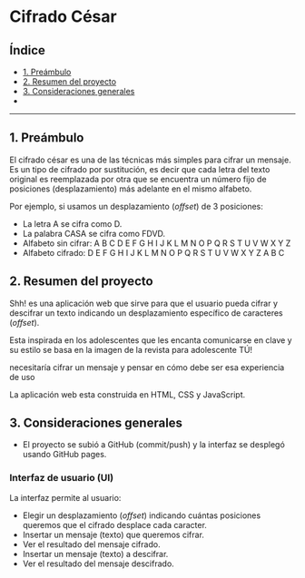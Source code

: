 # Cifrado César

## Índice

* [1. Preámbulo](#1-preámbulo)
* [2. Resumen del proyecto](#2-resumen-del-proyecto)
* [3. Consideraciones generales](#4-consideraciones-generales)
* 

***

## 1. Preámbulo

El cifrado césar es una de las técnicas más simples para cifrar un mensaje. Es
un tipo de cifrado por sustitución, es decir que cada letra del texto original
es reemplazada por otra que se encuentra un número fijo de posiciones
(desplazamiento) más adelante en el mismo alfabeto.

Por ejemplo, si usamos un desplazamiento (_offset_) de 3 posiciones:

* La letra A se cifra como D.
* La palabra CASA se cifra como FDVD.
* Alfabeto sin cifrar: A B C D E F G H I J K L M N O P Q R S T U V W X Y Z
* Alfabeto cifrado: D E F G H I J K L M N O P Q R S T U V W X Y Z A B C

## 2. Resumen del proyecto

Shh! es una aplicación web que sirve para que el usuario pueda cifrar y descifrar
un texto indicando un desplazamiento específico de
caracteres (_offset_).

Esta inspirada en los adolescentes que les encanta comunicarse en clave y su estilo 
se basa en la imagen de la revista para adolescente TÚ!

necesitaría cifrar un mensaje y pensar en cómo debe ser esa experiencia de uso

La aplicación web esta construida en HTML, CSS y JavaScript.

## 3. Consideraciones generales

* El proyecto se subió a GitHub (commit/push) y la
  interfaz se desplegó usando GitHub pages. 

### Interfaz de usuario (UI)

La interfaz permite al usuario:

* Elegir un desplazamiento (_offset_) indicando cuántas posiciones queremos que
  el cifrado desplace cada caracter.
* Insertar un mensaje (texto) que queremos cifrar.
* Ver el resultado del mensaje cifrado.
* Insertar un mensaje (texto) a descifrar.
* Ver el resultado del mensaje descifrado.


